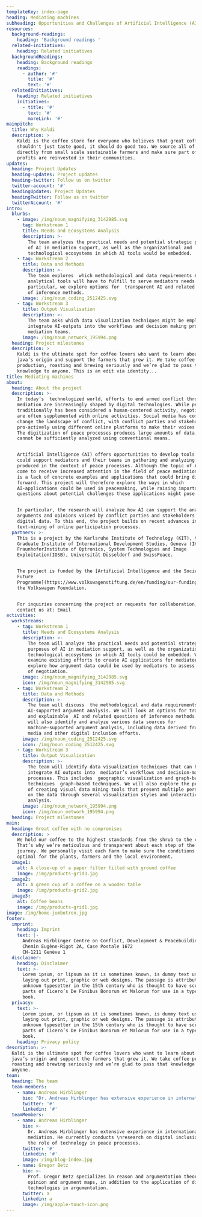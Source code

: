```yaml
---
templateKey: index-page
heading: Mediating machines
subheading: Opportunities and Challenges of Artificial Intelligence (AI) in Peacemaking
resources:
  background-readings:
    heading: 'Background readings '
  related-initiatives:
    heading: Related initiatives
  backgroundReadings:
    heading: Background readings
    readings:
      - author: '#'
        title: '#'
        text: '#'
  relatedInitiatives:
    heading: Related initiatives
    initiatives:
      - title: '#'
        text: '#'
        moreLink: '#'
mainpitch:
  title: Why Kaldi
  description: >
    Kaldi is the coffee store for everyone who believes that great coffee
    shouldn't just taste good, it should do good too. We source all of our beans
    directly from small scale sustainable farmers and make sure part of the
    profits are reinvested in their communities.
updates:
  heading: Project Updates
  heading-updates: Project updates
  heading-twitter: Follow us on twitter
  twitter-account: '#'
  headingUpdates: Project Updates
  headingTwitter: Follow us on twitter
  twitterAccount: '#'
intro:
  blurbs:
    - image: /img/noun_magnifying_3142985.svg
      tag: Workstream 1
      title: Needs and Ecosystems Analysis
      description: >-
        The team analyzes the practical needs and potential strategic purposes
        of AI in mediation support, as well as the organizational and
        technological ecosystems in which AI tools would be embedded. 
    - tag: Workstream 2
      title: Data and Methods
      description: >-
        The team explores  which methodological and data requirements AI-driven
        analytical tools will have to fulfill to serve mediators needs. In
        particular, we explore options for  transparent AI and related questions
        of inference methods.
      image: /img/noun_coding_2512425.svg
    - tag: Workstream 3
      title: Output Visualisation
      description: >-
        The team asks which data visualization techniques might be employed to
        integrate AI-outputs into the workflows and decision making processes of
        mediation teams.
      image: /img/noun_network_195994.png
  heading: Project milestones
  description: >
    Kaldi is the ultimate spot for coffee lovers who want to learn about their
    java’s origin and support the farmers that grew it. We take coffee
    production, roasting and brewing seriously and we’re glad to pass that
    knowledge to anyone. This is an edit via identity...
title: Mediating machines
about:
  heading: About the project
  description: >-
    In today’s  technologized world, efforts to end armed conflict through
    mediation are increasingly shaped by digital technologies. While peacemaking
    traditionally has been considered a human-centered activity, negotiations
    are often supplemented with online activities. Social media has come to
    change the landscape of conflict, with conflict parties and stakeholders
    pro-actively using different online platforms to make their voices heard.
    The digitization of peace processes produces large amounts of data, which
    cannot be sufficiently analyzed using conventional means.


    Artificial Intelligence (AI) offers opportunities to develop tools that
    could support mediators and their teams in gathering and analyzing the data
    produced in the context of peace processes. Although the topic of AI has
    come to receive increased attention in the field of peace mediation, there
    is a lack of concrete examples and applications that could bring discussions
    forward. This project will therefore explore the ways in which
    AI-applications could be used in peacemaking, while raising important
    questions about potential challenges these applications might pose.


    In particular, the research will analyze how AI can support the analysis of
    arguments and opinions voiced by conflict parties and stakeholders in
    digital data. To this end, the project builds on recent advances in
    text-mining of online participation processes.
  partners: >-
    This is a project by the Karlsruhe Institute of Technology (KIT), the
    Graduate Institute of International Development Studies, Geneva (IHEID), the
    FraunhoferInstitute of Optronics, System Technologies and Image
    Exploitation(IOSB), Universität Düsseldorf and SwissPeace.


    The project is funded by the [Artificial Intelligence and the Society of the
    Future
    Programme](https://www.volkswagenstiftung.de/en/funding/our-funding-portfolio-at-a-glance/artificial-intelligence-and-the-society-of-the-future)of
    the Volkswagen Foundation.


    For inquiries concerning the project or requests for collaboration, please
    contact us at: Email
activities:
  workstreams:
    - tag: Workstream 1
      title: Needs and Ecosystems Analysis
      description: >-
        The team will analyze the practical needs and potential strategic
        purposes of AI in mediation support, as well as the organizational and
        technological ecosystems in which AI tools could be embedded. We will
        examine existing efforts to create AI applications for mediators and
        explore how argument data could be used by mediators to assess dynamics
        of negotiation. 
      image: /img/noun_magnifying_3142985.svg
      icon: /img/noun_magnifying_3142985.svg
    - tag: Workstream 2
      title: Data and Methods
      description: >-
        The team will discuss  the methodological and data requirements of
        AI-supported argument analysis. We will look at options for transparent
        and explainable  AI and related questions of inference methods. The team
        will also identify and analyze various data sources for
        machine-supported argument analysis, including data derived from social
        media and other digital inclusion efforts.
      image: /img/noun_coding_2512425.svg
      icon: /img/noun_coding_2512425.svg
    - tag: Workstream 3
      title: Output Visualisation
      description: >-
        The team will identify data visualization techniques that can help 
        integrate AI outputs into  mediator’s workflows and decision-making
        processes. This includes  geographic visualization and graph-based
        techniques  graph-based techniques. We will also explore the prospects
        of creating visual data mining tools that present multiple perspectives
        on the data through several visualization styles and interactive data
        analysis.
      image: /img/noun_network_195994.png
      icon: /img/noun_network_195994.png
  heading: Project milestones
main:
  heading: Great coffee with no compromises
  description: >
    We hold our coffee to the highest standards from the shrub to the cup.
    That’s why we’re meticulous and transparent about each step of the coffee’s
    journey. We personally visit each farm to make sure the conditions are
    optimal for the plants, farmers and the local environment.
  image1:
    alt: A close-up of a paper filter filled with ground coffee
    image: /img/products-grid3.jpg
  image2:
    alt: A green cup of a coffee on a wooden table
    image: /img/products-grid2.jpg
  image3:
    alt: Coffee beans
    image: /img/products-grid1.jpg
image: /img/home-jumbotron.jpg
footer:
  imprint:
    heading: Imprint
    text: |-
      Andreas Hirblinger Centre on Conflict, Development & Peacebuilding (CCDP)
      Chemin Eugène-Rigot 2A, Case Postale 1672
      CH-1211 Genève 1
  disclaimer:
    heading: Disclaimer
    text: >-
      Lorem ipsum, or lipsum as it is sometimes known, is dummy text used in
      laying out print, graphic or web designs. The passage is attributed to an
      unknown typesetter in the 15th century who is thought to have scrambled
      parts of Cicero’s De Finibus Bonorum et Malorum for use in a type specimen
      book.
  privacy:
    text: >-
      Lorem ipsum, or lipsum as it is sometimes known, is dummy text used in
      laying out print, graphic or web designs. The passage is attributed to an
      unknown typesetter in the 15th century who is thought to have scrambled
      parts of Cicero’s De Finibus Bonorum et Malorum for use in a type specimen
      book.
    heading: Privacy policy
description: >-
  Kaldi is the ultimate spot for coffee lovers who want to learn about their
  java’s origin and support the farmers that grew it. We take coffee production,
  roasting and brewing seriously and we’re glad to pass that knowledge to
  anyone.
team:
  heading: The team
  team-members:
    - name: Andreas Hirblinger
      bio: "Dr. Andreas Hirblinger has extensive experience in international peace mediation. He currently conducts \nresearch on digital inclusion \nand the role of technology in peace processes.\_"
      twitter: '#'
      linkedin: '#'
  teamMembers:
    - name: Andreas Hirblinger
      bio: >-
        Dr. Andreas Hirblinger has extensive experience in international peace
        mediation. He currently conducts \nresearch on digital inclusion \nand
        the role of technology in peace processes.
      twitter: '#'
      linkedin: '#'
      image: /img/blog-index.jpg
    - name: Gregor Betz
      bio: >-
        Prof. Gregor Betz specializes in reason and argumentation theory,
        opinion and argument maps, in addition to the application of digital
        technologies in argumentation. 
      twitter: a
      linkedin: a
      image: /img/apple-touch-icon.png
---
```

